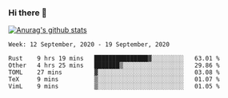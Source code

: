 ### Hi there 👋

[![Anurag's github stats](https://github-readme-stats.vercel.app/api?username=jinserrr&show_icons=true)](https://github.com/anuraghazra/github-readme-stats)


<!--START_SECTION:waka-->
```text
Week: 12 September, 2020 - 19 September, 2020

Rust    9 hrs 19 mins   ███████████████▓░░░░░░░░░   63.01 % 
Other   4 hrs 25 mins   ███████▒░░░░░░░░░░░░░░░░░   29.86 % 
TOML    27 mins         ▓░░░░░░░░░░░░░░░░░░░░░░░░   03.08 % 
TeX     9 mins          ▒░░░░░░░░░░░░░░░░░░░░░░░░   01.07 % 
VimL    9 mins          ▒░░░░░░░░░░░░░░░░░░░░░░░░   01.05 % 
```
<!--END_SECTION:waka-->
